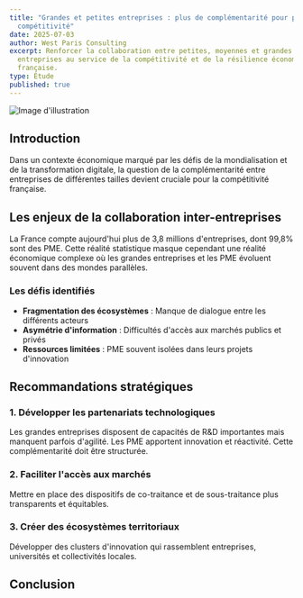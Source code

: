 ```yaml
---
title: "Grandes et petites entreprises : plus de complémentarité pour plus de
  compétitivité"
date: 2025-07-03
author: West Paris Consulting
excerpt: Renforcer la collaboration entre petites, moyennes et grandes
  entreprises au service de la compétitivité et de la résilience économique
  française.
type: Étude
published: true
---
```

![Image d'illustration](https://images.unsplash.com/photo-1551434678-e076c223a692?w=800&h=400&fit=crop)

## Introduction

Dans un contexte économique marqué par les défis de la mondialisation et de la transformation digitale, la question de la complémentarité entre entreprises de différentes tailles devient cruciale pour la compétitivité française.

## Les enjeux de la collaboration inter-entreprises

La France compte aujourd'hui plus de 3,8 millions d'entreprises, dont 99,8% sont des PME. Cette réalité statistique masque cependant une réalité économique complexe où les grandes entreprises et les PME évoluent souvent dans des mondes parallèles.

### Les défis identifiés

*   **Fragmentation des écosystèmes** : Manque de dialogue entre les différents acteurs
*   **Asymétrie d'information** : Difficultés d'accès aux marchés publics et privés
*   **Ressources limitées** : PME souvent isolées dans leurs projets d'innovation

## Recommandations stratégiques

### 1\. Développer les partenariats technologiques

Les grandes entreprises disposent de capacités de R&D importantes mais manquent parfois d'agilité. Les PME apportent innovation et réactivité. Cette complémentarité doit être structurée.

### 2\. Faciliter l'accès aux marchés

Mettre en place des dispositifs de co-traitance et de sous-traitance plus transparents et équitables.

### 3\. Créer des écosystèmes territoriaux

Développer des clusters d'innovation qui rassemblent entreprises, universités et collectivités locales.

## Conclusion